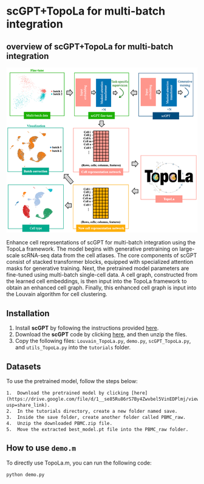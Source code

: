 # scGPT+TopoLa for multi-batch integration
## overview of scGPT+TopoLa for multi-batch integration

<p align="center">
<img src="https://github.com/kaizheng-academic/TopoLa/blob/main/src/scGPT_TopoLa_batch.png" width="1000" />
</p>
Enhance cell representations of scGPT for multi-batch integration using the TopoLa framework. The model begins with generative pretraining on large-scale scRNA-seq data from the cell atlases. The core components of scGPT consist of stacked transformer blocks, equipped with specialized attention masks for generative training. Next, the pretrained model parameters are fine-tuned using multi-batch single-cell data. A cell graph, constructed from the learned cell embeddings, is then input into the TopoLa framework to obtain an enhanced cell graph. Finally, this enhanced cell graph is input into the Louvain algorithm for cell clustering.   

Installation
------------

1. Install **scGPT** by following the instructions provided [here](https://github.com/bowang-lab/scGPT).
2. Download the **scGPT** code by clicking [here](https://github.com/bowang-lab/scGPT/archive/refs/heads/main.zip), and then unzip the files.
3. Copy the following files: `Louvain_TopoLa.py`, `demo.py`, `scGPT_TopoLa.py`, and `utils_TopoLa.py` into the `tutorials` folder.


## Datasets 

To use the pretrained model, follow the steps below:

	1.	Download the pretrained model by clicking [here](https://drive.google.com/file/d/1__se85Ru86rS7By4Zwvbel5VinEDPlmj/view?usp=share_link).
	2.	In the tutorials directory, create a new folder named save.
	3.	Inside the save folder, create another folder called PBMC_raw.
	4.	Unzip the downloaded PBMC.zip file.
	5.	Move the extracted best_model.pt file into the PBMC_raw folder.


How to use `demo.m`
-------------------
To directly use TopoLa.m, you can run the following code:
```python
python demo.py
```
